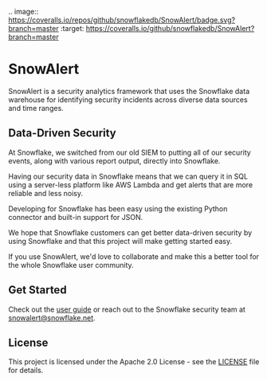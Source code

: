 .. image:: https://coveralls.io/repos/github/snowflakedb/SnowAlert/badge.svg?branch=master
:target: https://coveralls.io/github/snowflakedb/SnowAlert?branch=master

# SnowAlert

SnowAlert is a security analytics framework that uses the Snowflake data warehouse for identifying security incidents across diverse data sources and time ranges.

## Data-Driven Security

At Snowflake, we switched from our old SIEM to putting all of our security events, along with various report output, directly into Snowflake.

Having our security data in Snowflake means that we can query it in SQL using a server-less platform like AWS Lambda and get alerts that are more reliable and less noisy.

Developing for Snowflake has been easy using the existing Python connector and built-in support for JSON.

We hope that Snowflake customers can get better data-driven security by using Snowflake and that this project will make getting started easy.

If you use SnowAlert, we'd love to collaborate and make this a better tool for the whole Snowflake user community.

## Get Started

Check out the [user guide](https://snowalert.readthedocs.io) or reach out to the Snowflake security team at snowalert@snowflake.net.

## License

This project is licensed under the Apache 2.0 License - see the [LICENSE](LICENSE) file for details.
